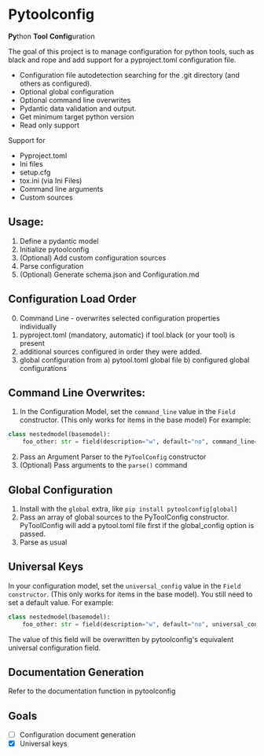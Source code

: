 # Pytoolconfig
**Py**thon **Tool** **Config**uration

The goal of this project is to manage configuration for python tools, such as black and rope and add support for a pyproject.toml configuration file. 
 - Configuration file autodetection searching for the .git directory (and others as configured).
 - Optional global configuration
 - Optional command line overwrites
 - Pydantic data validation and output.
 - Get minimum target python version
 - Read only support 
 
Support for 
- Pyproject.toml 
- Ini files
- setup.cfg 
- tox.ini (via Ini Files)
- Command line arguments
- Custom sources 

## Usage:
1. Define a pydantic model
2. Initialize pytoolconfig 
3. (Optional) Add custom configuration sources 
4. Parse configuration
5. (Optional) Generate schema.json and Configuration.md

## Configuration Load Order
0. Command Line - overwrites selected configuration properties individually
1. pyproject.toml (mandatory, automatic) if tool.black (or your tool) is present
2. additional sources configured in order they were added.
3. global configuration from
 a) pytool.toml global file 
 b) configured global configurations

## Command Line Overwrites:
1. In the Configuration Model, set the ```command_line``` value in the `Field` constructor. (This only works for items in the base model)
For example:
```py 
class nestedmodel(basemodel):
    foo_other: str = field(description="w", default="no", command_line=("--foo", "-f"))
```
2. Pass an Argument Parser to the ```PyToolConfig``` constructor
3. (Optional) Pass arguments to the ```parse()``` command

## Global Configuration
1. Install with the ``global`` extra, like ```pip install pytoolconfig[global]```
2. Pass an array of global sources to the PyToolConfig constructor. PyToolConfig will add a pytool.toml file first if the global_config option is passed.
3. Parse as usual

## Universal Keys
In your configuration model, set the ```universal_config``` value in the `Field constructor`. (This only works for items in the base model). You still need to set a default value.
For example:
```py 
class nestedmodel(basemodel):
    foo_other: str = field(description="w", default="no", universal_config=("min_py_version"))
```
The value of this field will be overwritten by pytoolconfig's equivalent universal configuration field.
## Documentation Generation
Refer to the documentation function in pytoolconfig
## Goals
- [ ] Configuration document generation
- [x] Universal keys
